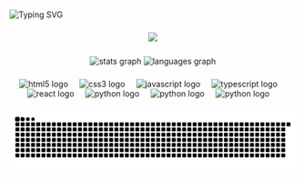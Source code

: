 ###

<img src="https://readme-typing-svg.herokuapp.com?font=Fira+Code&pause=500&center=true&vCenter=true&multiline=true&width=850&height=80&lines=Hi%2C+%F0%9F%91%8B!+My+name+is+Josue+and+I'm+an+student+of+Software+and;System's+Engineering%2C%0Afrom+Universidad+de+San+Carlos+de+Guatemala" alt="Typing SVG" />

###


<div align="center">
  <img height="253" src="https://pa1.aminoapps.com/7028/1868704095eb4068270077625427816298a89f8dr1-500-250_hq.gif"  />
</div>

###

<div align="center">
  <img src="https://github-profile-summary-cards.vercel.app/api/cards/stats?username=Josue013&theme=blue_green" height="150" alt="stats graph"  />
  <img src="https://github-profile-summary-cards.vercel.app/api/cards/most-commit-language?username=Josue013&theme=blue_green" height="150" alt="languages graph"  />
</div>

###


###

<div align="center">
  <img src="https://cdn.jsdelivr.net/gh/devicons/devicon/icons/html5/html5-original.svg" height="30" alt="html5 logo"  />
  <img width="12" />
  <img src="https://cdn.jsdelivr.net/gh/devicons/devicon/icons/css3/css3-original.svg" height="30" alt="css3 logo"  />
  <img width="12" />
  <img src="https://cdn.jsdelivr.net/gh/devicons/devicon/icons/javascript/javascript-original.svg" height="30" alt="javascript logo"  />
  <img width="12" />
  <img src="https://cdn.jsdelivr.net/gh/devicons/devicon/icons/typescript/typescript-original.svg" height="30" alt="typescript logo"  />
  <img width="12" />
  <img src="https://cdn.jsdelivr.net/gh/devicons/devicon/icons/react/react-original.svg" height="30" alt="react logo"  />
  <img width="12" />
  <img src="https://cdn.jsdelivr.net/gh/devicons/devicon/icons/python/python-original.svg" height="30" alt="python logo"  />
  <img width="12" />
  <img src="https://cdn.jsdelivr.net/gh/devicons/devicon/icons/cplusplus/cplusplus-original.svg" height="30" alt="python logo"  />
  <img width="12" />
  <img src="https://cdn.jsdelivr.net/gh/devicons/devicon/icons/java/java-original.svg" height="30" alt="python logo"  />
  <img width="12" />

</div>

###

<div align="center">
  <img src="https://raw.githubusercontent.com/Josue013/Josue013/output/snake.svg" alt="Snake animation" />
</div> 


###
